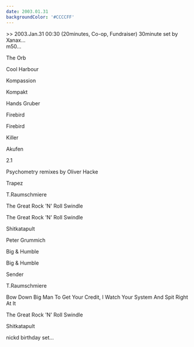 ```yaml
---
date: 2003.01.31
backgroundColor: '#CCCCFF'
---
```


\>> 2003.Jan.31 00:30 (20minutes, Co-op, Fundraiser) 30minute set by Xanax...  
m50...

The Orb

Cool Harbour

Kompassion

Kompakt

Hands Gruber

Firebird

Firebird

Killer

Akufen

2.1

Psychometry remixes by Oliver Hacke

Trapez

T.Raumschmiere

The Great Rock 'N' Roll Swindle

The Great Rock 'N' Roll Swindle

Shitkatapult

Peter Grummich

Big & Humble

Big & Humble

Sender

T.Raumschmiere

Bow Down Big Man To Get Your Credit, I Watch Your System And Spit Right At It

The Great Rock 'N' Roll Swindle

Shitkatapult


nickd birthday set...